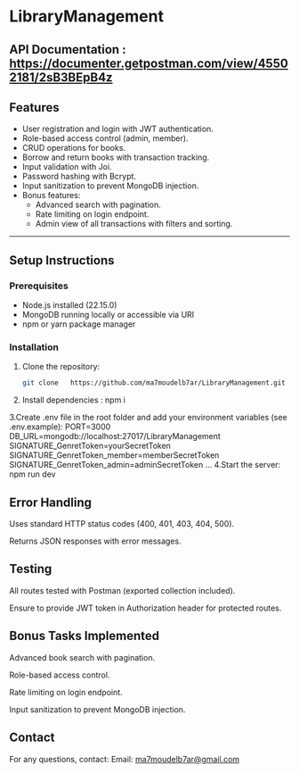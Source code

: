 # LibraryManagement

## API Documentation : https://documenter.getpostman.com/view/45502181/2sB3BEpB4z

## Features
- User registration and login with JWT authentication.
- Role-based access control (admin, member).
- CRUD operations for books.
- Borrow and return books with transaction tracking.
- Input validation with Joi.
- Password hashing with Bcrypt.
- Input sanitization to prevent MongoDB injection.
- Bonus features:
  - Advanced search with pagination.
  - Rate limiting on login endpoint.
  - Admin view of all transactions with filters and sorting.

---

## Setup Instructions

### Prerequisites
- Node.js installed (22.15.0)
- MongoDB running locally or accessible via URI
- npm or yarn package manager

### Installation

1. Clone the repository:
   ```bash
   git clone   https://github.com/ma7moudelb7ar/LibraryManagement.git

2. Install dependencies : npm i

3.Create .env file in the root folder and add your environment variables (see .env.example):
PORT=3000
DB_URL=mongodb://localhost:27017/LibraryManagement
SIGNATURE_GenretToken=yourSecretToken
SIGNATURE_GenretToken_member=memberSecretToken
SIGNATURE_GenretToken_admin=adminSecretToken
...
4.Start the server: npm run dev
## Error Handling
Uses standard HTTP status codes (400, 401, 403, 404, 500).

Returns JSON responses with error messages.

## Testing
All routes tested with Postman (exported collection included).

Ensure to provide JWT token in Authorization header for protected routes.

## Bonus Tasks Implemented
Advanced book search with pagination.

Role-based access control.

Rate limiting on login endpoint.

Input sanitization to prevent MongoDB injection.

## Contact
For any questions, contact:
Email: ma7moudelb7ar@gmail.com
